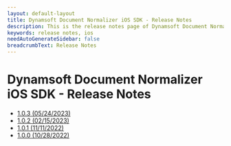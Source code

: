 ```yaml
---
layout: default-layout
title: Dynamsoft Document Normalizer iOS SDK - Release Notes
description: This is the release notes page of Dynamsoft Document Normalizer for iOS SDK.
keywords: release notes, ios
needAutoGenerateSidebar: false
breadcrumbText: Release Notes
---
```


# Dynamsoft Document Normalizer iOS SDK - Release Notes

- [1.0.3 (05/24/2023)](xamarin-1.md#102-05242023)
- [1.0.2 (02/15/2023)](xamarin-1.md#102-02152023)
- [1.0.1 (11/11/2022)](xamarin-1.md#101-11112022)
- [1.0.0 (10/28/2022)](xamarin-1.md#100-10282022)

